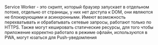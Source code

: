 Service Worker - это скрипт, который браузер запускает в отдельном потоке, отдельно от страницы, у них нет доступа к DOM, они являются не блокирующими и асинхронными. Имеют возможность перехватывать и обрабатывать сетевые запросы, работают только по HTTPS. Также могут кешировать статические ресурсы, для того чтобы приложение корректно работало в режиме офлайн, используются в PWA, могут юзаться для Push-уведомления